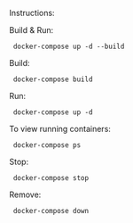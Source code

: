 Instructions:
  
  Build & Run: 
  
     docker-compose up -d --build
     
     
  Build:
  
     docker-compose build
    
    
    
  Run:
  
     docker-compose up -d
    
  
  
  To view running containers:
  
     docker-compose ps
    
    
    
  Stop:
  
     docker-compose stop
  
  
  Remove:
  
     docker-compose down
